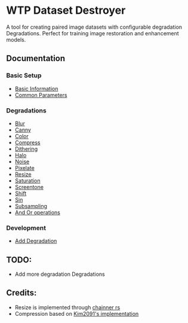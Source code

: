 # WTP Dataset Destroyer
A tool for creating paired image datasets with configurable degradation Degradations. Perfect for training image restoration and enhancement models.

## Documentation

### Basic Setup
- [Basic Information](https://github.com/umzi2/wtp_dataset_destroyer/blob/master/instructions/basic_info.md)
- [Common Parameters](https://github.com/umzi2/wtp_dataset_destroyer/blob/master/instructions/common.md)

### Degradations
- [Blur](https://github.com/umzi2/wtp_dataset_destroyer/blob/master/instructions/blur.md)
- [Canny](https://github.com/umzi2/wtp_dataset_destroyer/blob/master/instructions/canny.md)
- [Color](https://github.com/umzi2/wtp_dataset_destroyer/blob/master/instructions/color.md)
- [Compress](https://github.com/umzi2/wtp_dataset_destroyer/blob/master/instructions/compress.md)
- [Dithering](https://github.com/umzi2/wtp_dataset_destroyer/blob/master/instructions/dithering.md)
- [Halo](https://github.com/umzi2/wtp_dataset_destroyer/blob/master/instructions/halo.md)
- [Noise](https://github.com/umzi2/wtp_dataset_destroyer/blob/master/instructions/noise.md)
- [Pixelate](https://github.com/umzi2/wtp_dataset_destroyer/blob/master/instructions/pixelate.md)
- [Resize](https://github.com/umzi2/wtp_dataset_destroyer/blob/master/instructions/resize.md)
- [Saturation](https://github.com/umzi2/wtp_dataset_destroyer/blob/master/instructions/saturation.md)
- [Screentone](https://github.com/umzi2/wtp_dataset_destroyer/blob/master/instructions/screentone.md)
- [Shift](https://github.com/umzi2/wtp_dataset_destroyer/blob/master/instructions/shift.md)
- [Sin](https://github.com/umzi2/wtp_dataset_destroyer/blob/master/instructions/sin.md)
- [Subsampling](https://github.com/umzi2/wtp_dataset_destroyer/blob/master/instructions/subsampling.md)
- [And Or operations](https://github.com/umzi2/wtp_dataset_destroyer/blob/master/instructions/logical_operations
)
### Development
- [Add Degradation](https://github.com/umzi2/wtp_dataset_destroyer/blob/master/instructions/creators/add_degradation.md)

## TODO:
* Add more degradation Degradations

## Credits:
- Resize is implemented through [chainner rs](https://github.com/chaiNNer-org/chaiNNer-rs)
- Compression based on [Kim2091's implementation](https://github.com/Kim2091/helpful-scripts/blob/d413054eda3764fd04ec2c22fb3c3b6a5e61e31a/Dataset%20Destroyer/datasetDestroyer.py#L279)
